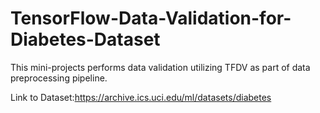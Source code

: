 # TensorFlow-Data-Validation-for-Diabetes-Dataset

This mini-projects performs data validation utilizing TFDV as part of data preprocessing pipeline.

Link to Dataset:https://archive.ics.uci.edu/ml/datasets/diabetes
